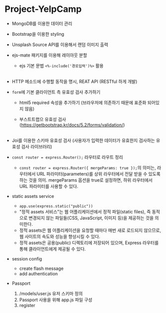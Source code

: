 # Project-YelpCamp

- MongoDB를 이용한 데이터 관리

- Bootstrap을 이용한 styling

- Unsplash Source API를 이용해서 랜덤 이미지 출력

- ejs-mate 패키지를 이용해 레이아웃 분할

  - ejs 기본 문법 `<%-include('경로입력')%>` 활용 <br><br>

- HTTP 메소드에 수행할 동작을 명시, REAT API (RESTful 하게 개발)

- `form`에 기본 클라이언트 측 유효성 검사 추가하기

  - html5 required 속성을 추가하기 (브라우저에 의존하기 때문에 표준화 되어있지 않음)

  - 부스트트랩으 유효성 검사 (https://getbootstrap.kr/docs/5.2/forms/validation/) <br><br>

- Joi를 이용한 스키마 유효성 검사 (사용자가 입력한 데이터가 유효한지 검사하는 유효성 검사 라이브러리)

- `const router = express.Router();` 라우터로 라우트 정리

  - `const router = express.Router({ mergeParams: true });`의 의미는, 라우터에서 URL 파라미터(parameters)를 상위 라우터에서 전달 받을 수 있도록 하는 것을 의미. mergeParams 옵션을 true로 설정하면, 하위 라우터에서 URL 파라미터를 사용할 수 있다.

- static assets service

  - `app.use(express.static("public"))`
  - "정적 assets 서비스"는 웹 어플리케이션에서 정적 파일(static files), 즉 동적으로 변경되지 않는 파일들(CSS, JavaScript, 이미지 등)을 제공하는 것을 의미한다.
  - 정적 assets은 웹 어플리케이션을 요청할 때마다 매번 새로 로드되지 않으므로, 웹 사이트의 속도와 성능을 향상시킬 수 있다.
  - 정적 assets은 공용(public) 디렉토리에 저장되어 있으며, Express 라우터를 통해 클라이언트에게 제공될 수 있다.

- session config

  - create flash message
  - add authentication

- Passport
  1. /models/user.js 유저 스키마 정의
  2. Passport 사용을 위해 app.js 파일 구성
  3. register
